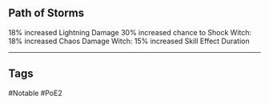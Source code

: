 ## Path of Storms
18% increased Lightning Damage
30% increased chance to Shock
Witch: 18% increased Chaos Damage
Witch: 15% increased Skill Effect Duration

---
## Tags
#Notable
#PoE2

